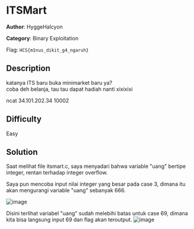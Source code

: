 # ITSMart

**Author**: HyggeHalcyon

**Category**: Binary Exploitation

Flag: `HCS{m1nus_dikit_g4_ngaruh}`

## Description

katanya ITS baru buka minimarket baru ya?    
coba deh belanja, tau tau dapat hadiah nanti xixixixi  

ncat 34.101.202.34 10002

## Difficulty

Easy

## Solution

Saat melihat file itsmart.c, saya menyadari bahwa variable "uang" bertipe integer, rentan terhadap integer overflow.

Saya pun mencoba input nilai integer yang besar pada case 3, dimana itu akan mengurangi variable "uang" sebanyak 666.

![image](https://github.com/Etern1tyDark/hcs-ctf-23/assets/76277790/5d0ca1af-7040-43c3-8f53-fc3e878fc209)

Disini terlihat variabel "uang" sudah melebihi batas untuk case 69, dimana kita bisa langsung input 69 dan flag akan teroutput.
![image](https://github.com/Etern1tyDark/hcs-ctf-23/assets/76277790/0e37918d-fdfb-46dd-b87a-922ddfb03bbc)
